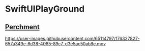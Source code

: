 # SwiftUIPlayGround

## [Perchment](https://github.com/rechsteiner/Parchment)
https://user-images.githubusercontent.com/65114797/176327827-657a349e-6d38-4085-89c7-d3e5ac50ab8e.mov

